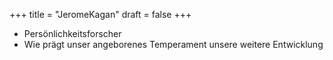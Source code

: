 +++
title = "JeromeKagan"
draft = false
+++

-   Persönlichkeitsforscher
-   Wie prägt unser angeborenes Temperament unsere weitere Entwicklung